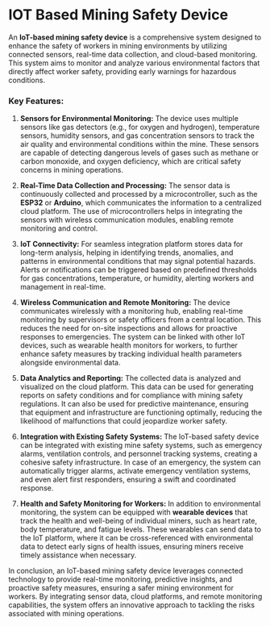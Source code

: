 # IOT Based Mining Safety Device
An **IoT-based mining safety device** is a comprehensive system designed to enhance the safety of workers in mining environments by utilizing connected sensors, real-time data collection, and cloud-based monitoring. This system aims to monitor and analyze various environmental factors that directly affect worker safety, providing early warnings for hazardous conditions.

### Key Features:
1. **Sensors for Environmental Monitoring:**
   The device uses multiple sensors like gas detectors (e.g., for oxygen and hydrogen), temperature sensors, humidity sensors, and gas concentration sensors to track the air quality and environmental conditions within the mine. These sensors are capable of detecting dangerous levels of gases such as methane or carbon monoxide, and oxygen deficiency, which are critical safety concerns in mining operations.

2. **Real-Time Data Collection and Processing:**
   The sensor data is continuously collected and processed by a microcontroller, such as the **ESP32** or **Arduino**, which communicates the information to a centralized cloud platform. The use of microcontrollers helps in integrating the sensors with wireless communication modules, enabling remote monitoring and control. 

3. **IoT Connectivity:**
   For seamless integration platform stores data for long-term analysis, helping in identifying trends, anomalies, and patterns in environmental conditions that may signal potential hazards. Alerts or notifications can be triggered based on predefined thresholds for gas concentrations, temperature, or humidity, alerting workers and management in real-time.

4. **Wireless Communication and Remote Monitoring:**
   The device communicates wirelessly with a monitoring hub, enabling real-time monitoring by supervisors or safety officers from a central location. This reduces the need for on-site inspections and allows for proactive responses to emergencies. The system can be linked with other IoT devices, such as wearable health monitors for workers, to further enhance safety measures by tracking individual health parameters alongside environmental data.

5. **Data Analytics and Reporting:**
   The collected data is analyzed and visualized on the cloud platform. This data can be used for generating reports on safety conditions and for compliance with mining safety regulations. It can also be used for predictive maintenance, ensuring that equipment and infrastructure are functioning optimally, reducing the likelihood of malfunctions that could jeopardize worker safety.

6. **Integration with Existing Safety Systems:**
   The IoT-based safety device can be integrated with existing mine safety systems, such as emergency alarms, ventilation controls, and personnel tracking systems, creating a cohesive safety infrastructure. In case of an emergency, the system can automatically trigger alarms, activate emergency ventilation systems, and even alert first responders, ensuring a swift and coordinated response.

7. **Health and Safety Monitoring for Workers:**
   In addition to environmental monitoring, the system can be equipped with **wearable devices** that track the health and well-being of individual miners, such as heart rate, body temperature, and fatigue levels. These wearables can send data to the IoT platform, where it can be cross-referenced with environmental data to detect early signs of health issues, ensuring miners receive timely assistance when necessary.

In conclusion, an IoT-based mining safety device leverages connected technology to provide real-time monitoring, predictive insights, and proactive safety measures, ensuring a safer mining environment for workers. By integrating sensor data, cloud platforms, and remote monitoring capabilities, the system offers an innovative approach to tackling the risks associated with mining operations.
